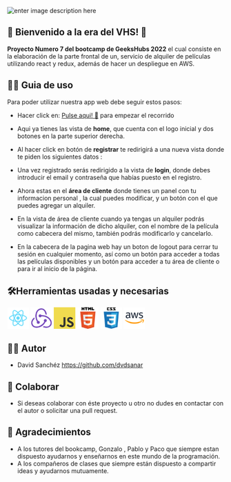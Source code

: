 ![enter image description here](https://www.cultture.com/pics/2018/04/maxresdefault_1.jpg)

## 📼 Bienvenido a la era del VHS! 📼

**Proyecto Numero 7 del bootcamp de GeeksHubs 2022** el cual consiste en la elaboración de la parte frontal de un, servicio de alquiler de películas utilizando react y redux, además de hacer un despliegue en AWS.

## 🤳🏽 Guia de uso

Para poder utilizar nuestra app web debe seguir estos pasos:

- Hacer click en: [Pulse aqui! 🐾](https://desarrollo.droyy9h2p31qv.amplifyapp.com/) para empezar el recorrido
- Aqui ya tienes las vista de **home**, que cuenta con el logo inicial y dos botones en la parte superior derecha.
- Al hacer click en botón de **registrar** te redirigirá a una nueva vista donde te piden los siguientes datos :
- Una vez registrado serás redirigido a la vista de **login**, donde debes introducir el email y contraseña que habías puesto en el registro.

- Ahora estas en el **área de cliente** donde tienes un panel con tu informacion personal , la cual puedes modificar, y un botón con el que puedes agregar un alquiler.

- En la vista de área de cliente cuando ya tengas un alquiler podrás visualizar la información de dicho alquiler, con el nombre de la película como cabecera del mismo, también podrás modificarlo y cancelarlo.

- En la cabecera de la pagina web hay un boton de logout para cerrar tu sesión en cualquier momento, así como un botón para acceder a todas las películas disponibles y un botón para acceder a tu área de cliente o para ir al inicio de la página.

## **🛠️Herramientas usadas y necesarias**

<code><img  height="50"  src="https://raw.githubusercontent.com/github/explore/80688e429a7d4ef2fca1e82350fe8e3517d3494d/topics/react/react.png"></code> <code><img  height="50"  src="https://raw.githubusercontent.com/github/explore/80688e429a7d4ef2fca1e82350fe8e3517d3494d/topics/redux/redux.png"></code> <code><img  height="50"  src="https://raw.githubusercontent.com/github/explore/80688e429a7d4ef2fca1e82350fe8e3517d3494d/topics/javascript/javascript.png"></code> <code><img  height="50"  src="https://raw.githubusercontent.com/github/explore/80688e429a7d4ef2fca1e82350fe8e3517d3494d/topics/html/html.png"></code> <code><img  height="50"  src="https://raw.githubusercontent.com/github/explore/80688e429a7d4ef2fca1e82350fe8e3517d3494d/topics/css/css.png"></code>
<code><img  height="50"  src="https://raw.githubusercontent.com/github/explore/80688e429a7d4ef2fca1e82350fe8e3517d3494d/topics/aws/aws.png"></code>

## ✍🏼 Autor

- David Sanchéz https://github.com/dvdsanar

## 🤝 Colaborar

- Si deseas colaborar con éste proyecto u otro no dudes en contactar con el autor o solicitar una pull request.

## 🥰 Agradecimientos

- A los tutores del bookcamp, Gonzalo , Pablo y Paco que siempre estan dispuesto ayudarnos y enseñarnos en este mundo de la programación.
- A los compañeros de clases que siempre están dispuesto a compartir ideas y ayudarnos mutuamente.
